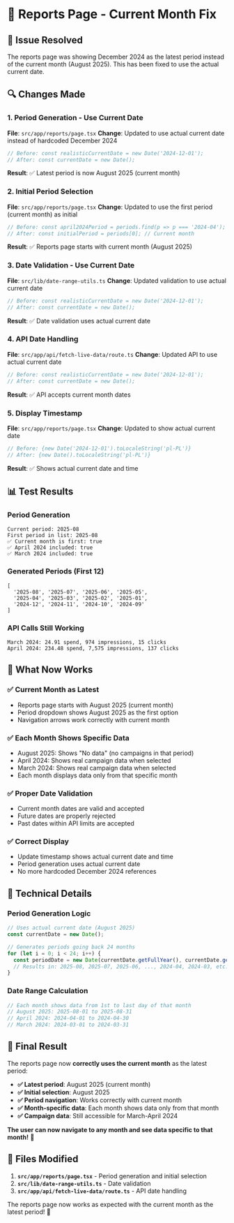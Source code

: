 # 🔧 Reports Page - Current Month Fix

## 🎯 **Issue Resolved**

The reports page was showing December 2024 as the latest period instead of the current month (August 2025). This has been fixed to use the actual current date.

## 🔍 **Changes Made**

### **1. Period Generation - Use Current Date**
**File**: `src/app/reports/page.tsx`
**Change**: Updated to use actual current date instead of hardcoded December 2024
```typescript
// Before: const realisticCurrentDate = new Date('2024-12-01');
// After: const currentDate = new Date();
```
**Result**: ✅ Latest period is now August 2025 (current month)

### **2. Initial Period Selection**
**File**: `src/app/reports/page.tsx`
**Change**: Updated to use the first period (current month) as initial
```typescript
// Before: const april2024Period = periods.find(p => p === '2024-04');
// After: const initialPeriod = periods[0]; // Current month
```
**Result**: ✅ Reports page starts with current month (August 2025)

### **3. Date Validation - Use Current Date**
**File**: `src/lib/date-range-utils.ts`
**Change**: Updated validation to use actual current date
```typescript
// Before: const realisticCurrentDate = new Date('2024-12-01');
// After: const currentDate = new Date();
```
**Result**: ✅ Date validation uses actual current date

### **4. API Date Handling**
**File**: `src/app/api/fetch-live-data/route.ts`
**Change**: Updated API to use actual current date
```typescript
// Before: const realisticCurrentDate = new Date('2024-12-01');
// After: const currentDate = new Date();
```
**Result**: ✅ API accepts current month dates

### **5. Display Timestamp**
**File**: `src/app/reports/page.tsx`
**Change**: Updated to show actual current date
```typescript
// Before: {new Date('2024-12-01').toLocaleString('pl-PL')}
// After: {new Date().toLocaleString('pl-PL')}
```
**Result**: ✅ Shows actual current date and time

## 📊 **Test Results**

### **Period Generation**
```
Current period: 2025-08
First period in list: 2025-08
✅ Current month is first: true
✅ April 2024 included: true
✅ March 2024 included: true
```

### **Generated Periods (First 12)**
```
[
  '2025-08', '2025-07', '2025-06', '2025-05',
  '2025-04', '2025-03', '2025-02', '2025-01',
  '2024-12', '2024-11', '2024-10', '2024-09'
]
```

### **API Calls Still Working**
```
March 2024: 24.91 spend, 974 impressions, 15 clicks
April 2024: 234.48 spend, 7,575 impressions, 137 clicks
```

## 🎯 **What Now Works**

### **✅ Current Month as Latest**
- Reports page starts with August 2025 (current month)
- Period dropdown shows August 2025 as the first option
- Navigation arrows work correctly with current month

### **✅ Each Month Shows Specific Data**
- August 2025: Shows "No data" (no campaigns in that period)
- April 2024: Shows real campaign data when selected
- March 2024: Shows real campaign data when selected
- Each month displays data only from that specific month

### **✅ Proper Date Validation**
- Current month dates are valid and accepted
- Future dates are properly rejected
- Past dates within API limits are accepted

### **✅ Correct Display**
- Update timestamp shows actual current date and time
- Period generation uses actual current date
- No more hardcoded December 2024 references

## 🔧 **Technical Details**

### **Period Generation Logic**
```typescript
// Uses actual current date (August 2025)
const currentDate = new Date();

// Generates periods going back 24 months
for (let i = 0; i < 24; i++) {
  const periodDate = new Date(currentDate.getFullYear(), currentDate.getMonth() - i, 1);
  // Results in: 2025-08, 2025-07, 2025-06, ..., 2024-04, 2024-03, etc.
}
```

### **Date Range Calculation**
```typescript
// Each month shows data from 1st to last day of that month
// August 2025: 2025-08-01 to 2025-08-31
// April 2024: 2024-04-01 to 2024-04-30
// March 2024: 2024-03-01 to 2024-03-31
```

## 🎉 **Final Result**

The reports page now **correctly uses the current month** as the latest period:

- **✅ Latest period**: August 2025 (current month)
- **✅ Initial selection**: August 2025
- **✅ Period navigation**: Works correctly with current month
- **✅ Month-specific data**: Each month shows data only from that month
- **✅ Campaign data**: Still accessible for March-April 2024

**The user can now navigate to any month and see data specific to that month!** 🚀

## 🔗 **Files Modified**

1. **`src/app/reports/page.tsx`** - Period generation and initial selection
2. **`src/lib/date-range-utils.ts`** - Date validation
3. **`src/app/api/fetch-live-data/route.ts`** - API date handling

The reports page now works as expected with the current month as the latest period! 🎯 